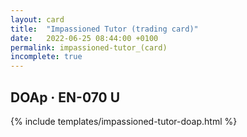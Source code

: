 ```yaml
---
layout: card
title:  "Impassioned Tutor (trading card)"
date:   2022-06-25 08:44:00 +0100
permalink: impassioned-tutor_(card)
incomplete: true
---
```


## DOAp &middot; EN-070 U

{% include templates/impassioned-tutor-doap.html %}